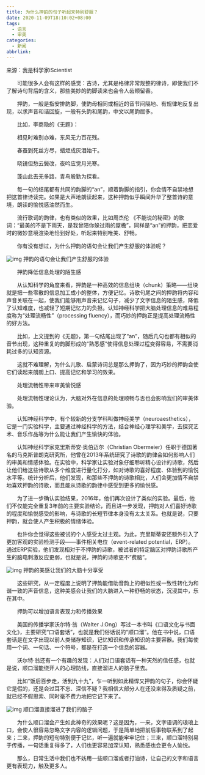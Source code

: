 ```yaml
---
title: 为什么押韵的句子听起来特别舒服？
date: 2020-11-09T18:10:02+08:00
tags:
  - 语言
  - 审美
categories:
  - 新闻
abbrlink:
---
```


来源：我是科学家iScientist

　　可能很多人会有这样的感觉：古诗，尤其是格律非常规整的律诗，即使我们不了解诗句背后的含义，那些美妙的韵脚读来也会令人齿颊留香。

　　押韵，一般是指安排韵脚，使韵母相同或相近的音节间隔地、有规律地反复出现，以求声音和谐回旋，一般有头韵和尾韵，中文以尾韵居多。

　　比如，李商隐的《无题》：

　　相见时难别亦难，东风无力百花残。

　　春蚕到死丝方尽，蜡炬成灰泪始干。

　　晓镜但愁云鬓改，夜吟应觉月光寒。

　　蓬山此去无多路，青鸟殷勤为探看。

　　每一句的结尾都有共同的韵脚的“an”，顺着韵脚的指引，你会情不自禁地想把这首律诗读完。如果是大声地朗读起来，这种押韵似乎瞬间升华了整首诗的意境，朗读的愉悦感油然而生。

　　流行歌词的韵律，也有类似的效果，比如周杰伦 《不能说的秘密》的歌词：“最美的不是下雨天，是我曾陪你躲过雨的屋檐”，同样是“an”的押韵，把恋爱时的微妙意境渲染地恰到好处，听起来特别唯美、舒畅。

　　你有没有想过，为什么押韵的语句会让我们产生舒服的体验呢？

![img](https://cdn.jsdelivr.net/gh/yakeing/Documentation@main/Hexo/images/dcbb-kcieywa1929742.jpg)
押韵的语句会让我们产生舒服的体验

　　押韵降低信息处理的陌生感

　　从认知科学的角度来看，押韵是一种高效的信息组块（chunk）策略——组块就是把一些零散的信息加工成小的整体，方便记忆。诗歌句尾之间的押韵将内容和声音关联在一起，使我们能够用声音来记忆句子，减少了文字信息的陌生感，降低了认知难度，也减轻了短期记忆力的负担。认知神经科学把大脑处理信息的难易程度称为“处理流畅性”（processing fluency），而巧妙的押韵正是提高处理流畅性的好方法。

　　比如，上文提到的《无题》，第一句结尾出现了“an”，随后几句也都有相似的音节出现，这种重复的韵脚形成的“熟悉感”使得信息处理过程变得容易，不需要消耗过多的认知资源。

　　这就不难理解，为什么儿歌、启蒙诗词总是那么押韵了，因为巧妙的押韵会使它们读起来朗朗上口、提高记忆和学习的效果。

　　处理流畅性带来审美愉悦感

　　处理流畅性理论认为，大脑对外在信息的处理顺畅与否也会影响我们的审美体验。

　　认知神经科学中，有个较新的分支学科叫做神经美学（neuroaesthetics），它是一门实验科学，主要通过神经科学的方法，结合神经心理学和美学，去探究艺术、音乐作品等为什么能让我们产生愉快的体验。

　　认知神经科学家克里斯蒂安·奥伯迈尔（Christian Obermeier）任职于德国著名的马克斯普朗克研究所，他曾在2013年系统研究了诗歌的韵律会如何影响人们的审美和情感体验。在实验中，科学家让实验对象仔细聆听精心设计的诗歌，然后让他们给这些诗歌从多个维度进行量化打分，如对诗歌的喜好程度、体验到的愉悦水平等。统计分析后，他们发现，和那些不押韵的诗歌相比，人们会更加情不自禁地喜欢押韵的诗歌，而且能从诗歌的韵律中感受到更多的愉悦感。

　　为了进一步确认实验结果，2016年，他们再次设计了类似的实验。最后，他们不仅能完全重复3年前的主要实验结论，而且进一步发现，押韵对人们喜好诗歌的程度和愉悦感受的影响，与诗歌的长短节律本身没有太太关系。也就是说，只要押韵，就会使人产生积极的情绪体验。

　　也许你会觉得这些被试的个人感受太过主观。为此，克里斯蒂安还额外引入了更加客观的实验检测手段——事件相关电位（event-related potential，ERP）。通过ERP实验，他们发现相对于不押韵的诗歌，被试者的特定脑区对押韵诗歌所产生的脑电刺激反应更弱，也就是说，押韵的诗歌更不“费脑”。

![img](https://cdn.jsdelivr.net/gh/yakeing/Documentation@main/Hexo/images/b04a-kcieywa1929807.jpg)
押韵的美感让我们的大脑十分享受

　　这些研究，从一定程度上说明了押韵能借助音韵上的相似性或一致性转化为和谐一致的声音信息，这种美感会让我们的大脑进入一种舒畅的状态，沉浸其中，乐在其中。

　　押韵可以增加语言表现力和传播效果

　　美国的传播学家沃尔特·翁（Walter J.Ong）写过一本书叫《口语文化与书面文化》，主要研究“口语套话”，也就是我们俗话说的“顺口溜”。他在书中说，口语套话是在文字出现以前人类储存知识，记忆知识和传承知识的主要容器。我们每使用一个词、一句话、一个符号，都是在打造一个信息的容器。

　　沃尔特·翁还有一个有趣的发现：人们对口语套话有一种天然的信任感，也就是说，顺口溜能绕开人的心理防线，直接溜进人的脑子里去。

　　比如“饭后百步走，活到九十九”，乍一听到如此精悍又押韵的句子，你会怀疑它是假的，还是会过耳不忘、深信不疑？我相信大部分人在还没来得及质疑之前，就已经不假思索、同时毫不费力地把它记下来了。

![img](https://cdn.jsdelivr.net/gh/yakeing/Documentation@main/Hexo/images/dd0b-kcieywa1929909.jpg)
顺口溜直接溜进了我们的脑子

　　为什么顺口溜会产生如此神奇的效果呢？这是因为，一来，文字语调的琅琅上口，会使人很容易忽略文字内容的逻辑问题，于是简单地把前后事物联系到了起来；二来，押韵的短句特别便于记忆，听一遍就能牢牢记住；三来，顺口溜特别易于传播，一句话重复得多了，人们也更容易加深认知，熟悉感也会更令人愉悦。

　　那么，日常生活中我们也不妨用一些顺口溜或者打油诗，让自己的文字和语言更有表现力，触及更多人。